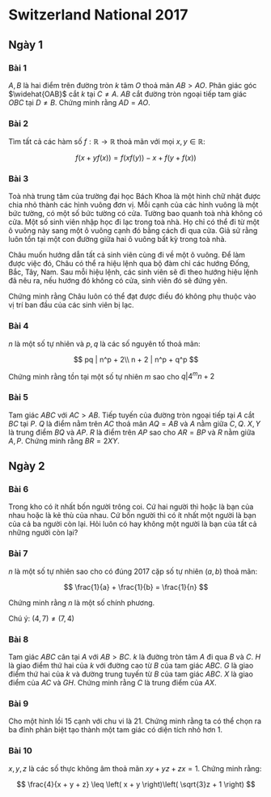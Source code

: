 # Switzerland National 2017

## Ngày 1

### Bài 1

$A,B$ là hai điểm trên đường tròn $k$ tâm $O$ thoả mãn $AB>AO$. Phân giác góc $\widehat{OAB}$ cắt $k$ tại $C\neq A$. $AB$ cắt đường tròn ngoại tiếp tam giác $OBC$ tại $D\neq B$. Chứng minh rằng $AD = AO$.

### Bài 2

Tìm tất cả các hàm số $f:\mathbb{R}\rightarrow \mathbb{R}$ thoả mãn với mọi $x,y\in \mathbb{R}$:

$$
f\left( x + y f\left( x \right) \right) = f\left( x f\left( y \right) \right) - x + f\left( y + f\left( x \right) \right)
$$

### Bài 3

Toà nhà trung tâm của trường đại học Bách Khoa là một hình chữ nhật được chia nhỏ thành các hình vuông đơn vị. Mỗi cạnh của các hình vuông là một bức tường, có một số bức tường có cửa. Tường bao quanh toà nhà không có cửa. Một số sinh viên nhập học đi lạc trong toà nhà. Họ chỉ có thể đi từ một ô vuông này sang một ô vuông cạnh đó bằng cách đi qua cửa. Giả sử rằng luôn tồn tại một con đường giữa hai ô vuông bất kỳ trong toà nhà.

Châu muốn hướng dẫn tất cả sinh viên cùng đi về một ô vuông. Để làm được việc đó, Châu có thể ra hiệu lệnh qua bộ đàm chỉ các hướng Đống, Bắc, Tây, Nam. Sau mỗi hiệu lệnh, các sinh viên sẽ đi theo hướng hiệu lệnh đã nêu ra, nếu hướng đó không có cửa, sinh viên đó sẽ đứng yên.

Chứng minh rằng Châu luôn có thể đạt được điều đó không phụ thuộc vào vị trí ban đầu của các sinh viên bị lạc.

### Bài 4

$n$ là một số tự nhiên và $p,q$ là các số nguyên tố thoả mãn:

$$
pq | n^p + 2\\
n + 2 | n^p + q^p
$$

Chứng minh rằng tồn tại một số tự nhiên $m$ sao cho $q | 4^mn + 2$

### Bài 5

Tam giác $ABC$ với $AC>AB$. Tiếp tuyến của đường tròn ngoại tiếp tại $A$ cắt $BC$ tại $P$. $Q$ là điểm nằm trên $AC$ thoả mãn $AQ = AB$ và $A$ nằm giữa $C,Q$. $X,Y$ là trung điểm $BQ$ và $AP$. $R$ là điểm trên $AP$ sao cho $AR = BP$ và $R$ nằm giữa $A,P$. Chứng minh rằng $BR = 2XY$.

## Ngày 2

### Bài 6

Trong kho có ít nhất bốn người trông coi. Cứ hai người thì hoặc là bạn của nhau hoặc là kẻ thù của nhau. Cứ bốn người thì có ít nhất một người là bạn của cả ba người còn lại. Hỏi luôn có hay không một người là bạn của tất cả những người còn lại?

### Bài 7

$n$ là một số tự nhiên sao cho có đúng $2017$ cặp số tự nhiên $\left( a,b \right)$ thoả mãn:

$$
\frac{1}{a} + \frac{1}{b} = \frac{1}{n}
$$

Chứng minh rằng $n$ là một số chính phương.

Chú ý: $\left( 4, 7 \right) \neq \left( 7,4 \right)$

### Bài 8

Tam giác $ABC$ cân tại $A$ với $AB>BC$. $k$ là đường tròn tâm $A$ đi qua $B$ và $C$. $H$ là giao điểm thứ hai của $k$ với đường cao từ $B$ của tam giác $ABC$. $G$ là giao điểm thứ hai của $k$ và đường trung tuyến từ $B$ của tam giác $ABC$. $X$ là giao điểm của $AC$ và $GH$. Chứng minh rằng $C$ là trung điểm của $AX$.

### Bài 9

Cho một hình lồi $15$ cạnh với chu vi là $21$. Chứng minh rằng ta có thể chọn ra ba đỉnh phân biệt tạo thành một tam giác có diện tích nhỏ hơn $1$.

### Bài 10

$x,y,z$ là các số thực không âm thoả mãn $xy + yz + zx=1$. Chứng minh rằng:

$$
\frac{4}{x + y + z} \leq \left( x + y \right)\left( \sqrt{3}z + 1 \right)
$$

